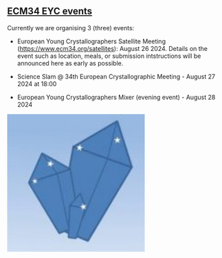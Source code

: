 ## [ECM34 EYC events](https://www.ecm34.org/)

Currently we are organising 3 (three) events:

* European Young Crystallographers Satellite Meeting (https://www.ecm34.org/satellites): August 26 2024. Details on the event such as location, meals, or submission intstructions will be announced here as early as possible.

* Science Slam @ 34th European Crystallographic Meeting - August 27 2024 at 18:00

* European Young Crystallographers Mixer (evening event) - August 28 2024


<a href="https://ecanews.org/groups/gig-01-young-crystallographers/"><img src="img/eyc_logo.png" alt="logo EYC" height="320"></a>
